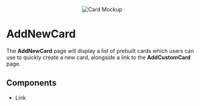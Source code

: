 <p align="center">
  <img alt="Card Mockup" src="https://cdn.jsdelivr.net/gh/jtmcgrath/book-bingo@8404ba3c/Design/Pages/Cards/page-cards-addnewcard.jpg" />
</p>

# AddNewCard

The **AddNewCard** page will display a list of prebuilt cards which users can use to quickly create a new card, alongside a link to the **AddCustomCard** page.

## Components

- Link

